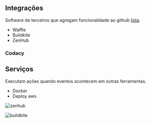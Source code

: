 Integrações
-----------

Software de terceiros que agregam funcionalidade ao github
[lista](https://github.com/integrations).

- Waffle
- Buildkite
- ZenHub

### Codacy

Serviços
--------

Executam ações quando eventos acontecem em outras ferramentas.

- Docker
- Deploy aws
 
![zenhub](https://cloud.githubusercontent.com/assets/8771909/18690975/01d38d40-7f46-11e6-9e9f-23f408c047d3.png)

![buildkite](http://engineering.moneybird.com/images/posts/build_output.png)
